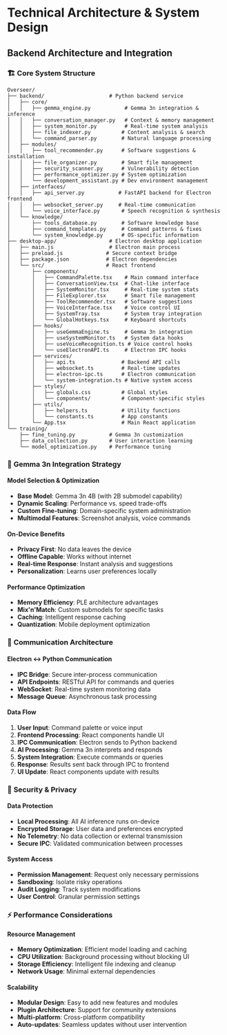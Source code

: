 # Technical Architecture & System Design
## Backend Architecture and Integration

### 🏗️ **Core System Structure**

```
Overseer/
├── backend/                     # Python backend service
│   ├── core/
│   │   ├── gemma_engine.py           # Gemma 3n integration & inference
│   │   ├── conversation_manager.py   # Context & memory management
│   │   ├── system_monitor.py         # Real-time system analysis
│   │   ├── file_indexer.py          # Content analysis & search
│   │   └── command_parser.py        # Natural language processing
│   ├── modules/
│   │   ├── tool_recommender.py      # Software suggestions & installation
│   │   ├── file_organizer.py        # Smart file management
│   │   ├── security_scanner.py      # Vulnerability detection
│   │   ├── performance_optimizer.py # System optimization
│   │   └── development_assistant.py # Dev environment management
│   ├── interfaces/
│   │   ├── api_server.py           # FastAPI backend for Electron frontend
│   │   ├── websocket_server.py     # Real-time communication
│   │   └── voice_interface.py       # Speech recognition & synthesis
│   └── knowledge/
│       ├── tools_database.py        # Software knowledge base
│       ├── command_templates.py     # Command patterns & fixes
│       └── system_knowledge.py      # OS-specific information
├── desktop-app/                 # Electron desktop application
│   ├── main.js                  # Electron main process
│   ├── preload.js              # Secure context bridge
│   ├── package.json            # Electron dependencies
│   └── src/                    # React frontend
│       ├── components/
│       │   ├── CommandPalette.tsx    # Main command interface
│       │   ├── ConversationView.tsx  # Chat-like interface
│       │   ├── SystemMonitor.tsx     # Real-time system stats
│       │   ├── FileExplorer.tsx      # Smart file management
│       │   ├── ToolRecommender.tsx   # Software suggestions
│       │   ├── VoiceInterface.tsx    # Voice control UI
│       │   ├── SystemTray.tsx        # System tray integration
│       │   └── GlobalHotkeys.tsx     # Keyboard shortcuts
│       ├── hooks/
│       │   ├── useGemmaEngine.ts     # Gemma 3n integration
│       │   ├── useSystemMonitor.ts   # System data hooks
│       │   ├── useVoiceRecognition.ts # Voice control hooks
│       │   └── useElectronAPI.ts     # Electron IPC hooks
│       ├── services/
│       │   ├── api.ts               # Backend API calls
│       │   ├── websocket.ts         # Real-time updates
│       │   ├── electron-ipc.ts      # Electron communication
│       │   └── system-integration.ts # Native system access
│       ├── styles/
│       │   ├── globals.css          # Global styles
│       │   └── components/          # Component-specific styles
│       ├── utils/
│       │   ├── helpers.ts           # Utility functions
│       │   └── constants.ts         # App constants
│       └── App.tsx                  # Main React application
└── training/
    ├── fine_tuning.py           # Gemma 3n customization
    ├── data_collection.py       # User interaction learning
    └── model_optimization.py    # Performance tuning
```

### 🤖 **Gemma 3n Integration Strategy**

#### **Model Selection & Optimization**
- **Base Model**: Gemma 3n 4B (with 2B submodel capability)
- **Dynamic Scaling**: Performance vs. speed trade-offs
- **Custom Fine-tuning**: Domain-specific system administration
- **Multimodal Features**: Screenshot analysis, voice commands

#### **On-Device Benefits**
- **Privacy First**: No data leaves the device
- **Offline Capable**: Works without internet
- **Real-time Response**: Instant analysis and suggestions
- **Personalization**: Learns user preferences locally

#### **Performance Optimization**
- **Memory Efficiency**: PLE architecture advantages
- **Mix'n'Match**: Custom submodels for specific tasks
- **Caching**: Intelligent response caching
- **Quantization**: Mobile deployment optimization

### 📡 **Communication Architecture**

#### **Electron ↔ Python Communication**
- **IPC Bridge**: Secure inter-process communication
- **API Endpoints**: RESTful API for commands and queries
- **WebSocket**: Real-time system monitoring data
- **Message Queue**: Asynchronous task processing

#### **Data Flow**
1. **User Input**: Command palette or voice input
2. **Frontend Processing**: React components handle UI
3. **IPC Communication**: Electron sends to Python backend
4. **AI Processing**: Gemma 3n interprets and responds
5. **System Integration**: Execute commands or queries
6. **Response**: Results sent back through IPC to frontend
7. **UI Update**: React components update with results

### 🔐 **Security & Privacy**

#### **Data Protection**
- **Local Processing**: All AI inference runs on-device
- **Encrypted Storage**: User data and preferences encrypted
- **No Telemetry**: No data collection or external transmission
- **Secure IPC**: Validated communication between processes

#### **System Access**
- **Permission Management**: Request only necessary permissions
- **Sandboxing**: Isolate risky operations
- **Audit Logging**: Track system modifications
- **User Control**: Granular permission settings

### ⚡ **Performance Considerations**

#### **Resource Management**
- **Memory Optimization**: Efficient model loading and caching
- **CPU Utilization**: Background processing without blocking UI
- **Storage Efficiency**: Intelligent file indexing and cleanup
- **Network Usage**: Minimal external dependencies

#### **Scalability**
- **Modular Design**: Easy to add new features and modules
- **Plugin Architecture**: Support for community extensions
- **Multi-platform**: Cross-platform compatibility
- **Auto-updates**: Seamless updates without user intervention
